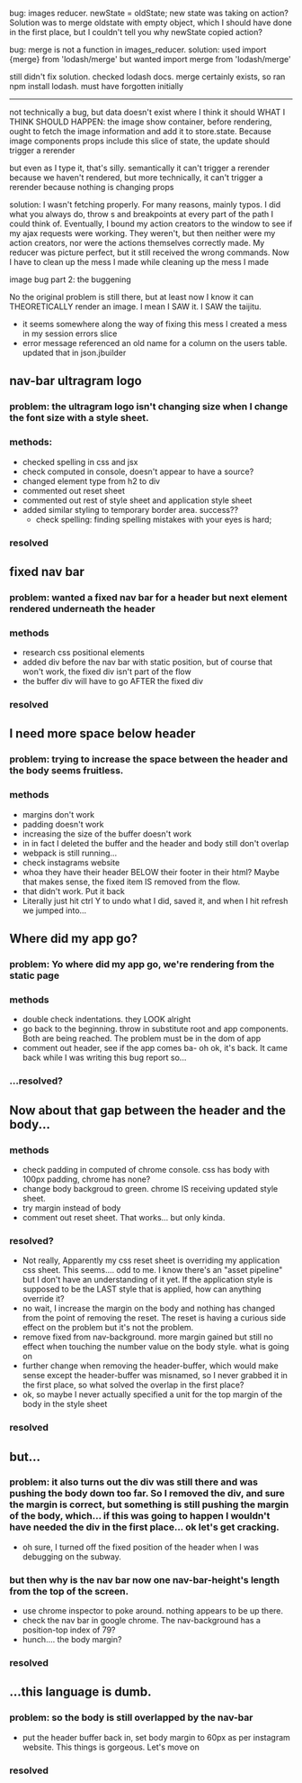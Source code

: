 bug: images reducer. newState = oldState; new state was taking on action? Solution was to merge oldstate with empty object, which I should have done in the first place, but I couldn't tell you why newState copied action?

bug: merge is not a function in images_reducer.
solution: used
import {merge} from 'lodash/merge'
 but wanted
 import merge from 'lodash/merge'

 still didn't fix solution. checked lodash docs. merge certainly exists, so ran npm install lodash. must have forgotten initially
***********************
 not technically a bug, but data doesn't exist where I think it should
 WHAT I THINK SHOULD HAPPEN:
 the image show container, before rendering, ought to fetch the image information and add it to store.state. Because image components props include this slice of state, the update should trigger a rerender

 but even as I type it, that's silly. semantically it can't trigger a rerender because we haven't rendered, but more technically, it can't trigger a rerender because nothing is changing props

solution: I wasn't fetching properly. For many reasons, mainly typos. I did what you always do, throw s and breakpoints at every part of the path I could think of. Eventually, I bound my action creators to the window to see if my ajax requests were working. They weren't, but then neither were my action creators, nor were the actions themselves correctly made. My reducer was picture perfect, but it still received the wrong commands. Now I have to clean up the mess I made while cleaning up the mess I made

image bug part 2: the buggening

No the original problem is still there, but at least now I know it can THEORETICALLY render an image. I mean I SAW it. I SAW the taijitu.

  * it seems somewhere along the way of fixing this mess I created a mess in my session errors slice
  * error message referenced an old name for a column on the users table. updated that in json.jbuilder




## nav-bar ultragram logo

### problem: the ultragram logo isn't changing size when I change the font size with a style sheet.

### methods:
  * checked spelling in css and jsx
  * check computed in console, doesn't appear to have a source?
  * changed element type from h2 to div
  * commented out reset sheet
  * commented out rest of style sheet and application style sheet
  * added similar styling to temporary border area. success??
    * check spelling: finding spelling mistakes with your eyes is hard;
### resolved


## fixed nav bar
### problem: wanted a fixed nav bar for a header but next element rendered underneath the header

### methods
  * research css positional elements
  * added div before the nav bar with static position, but of course that won't work, the fixed div isn't part of the flow
  * the buffer div will have to go AFTER the fixed div
### resolved

## I need more space below header
### problem: trying to increase the space between the header and the body seems fruitless.

### methods
  * margins don't work
  * padding doesn't work
  * increasing the size of the buffer doesn't work
  * in in fact I deleted the buffer and the header and body still don't overlap
  * webpack is still running...
  * check instagrams website
  * whoa they have their header BELOW their footer in their html? Maybe that makes sense, the fixed item IS removed from the flow.
  * that didn't work. Put it back
  * Literally just hit ctrl Y to undo what I did, saved it, and when I hit refresh we jumped into...

## Where did my app go?
### problem: Yo where did my app go, we're rendering from the static page

### methods
  * double check indentations. they LOOK alright
  * go back to the beginning. throw in substitute root and app components. Both are being reached. The problem must be in the dom of app
  * comment out header, see if the app comes ba- oh ok, it's back. It came back while I was writing this bug report so...

### ...resolved?

## Now about that gap between the header and the body...

### methods
  * check padding in computed of chrome console. css has body with 100px padding, chrome has none?
  * change body backgroud to green. chrome IS receiving updated style sheet.
  * try margin instead of body
  * comment out reset sheet. That works... but only kinda.
### resolved?
* Not really,  Apparently my css reset sheet is overriding my application css sheet. This seems.... odd to me. I know there's an "asset pipeline" but I don't have an understanding of it yet. If the application style is supposed to be the LAST style that is applied, how can anything override it?
* no wait, I increase the margin on the body and nothing has changed from the point of removing the reset. The reset is having a curious side effect on the problem but it's not the problem.
* remove fixed from nav-background. more margin gained but still no effect when touching the number value on the body style. what is going on
* further change when removing the header-buffer, which would make sense except the header-buffer was misnamed, so I never grabbed it in the first place, so what solved the overlap in the first place?
* ok, so maybe I never actually specified a unit for the top margin of the body in the style sheet
### resolved

## but...

### problem: it also turns out the div was still there and was pushing the body down too far. So I removed the div, and sure the margin is correct, but something is still pushing the margin of the body, which... if this was going to happen I wouldn't have needed the div in the first place... ok let's get cracking.
* oh sure, I turned off the fixed position of the header when I was debugging on the subway.
### but then why is the nav bar now one nav-bar-height's length from the top of the screen.
* use chrome inspector to poke around. nothing appears to be up there.
* check the nav bar in google chrome. The nav-background has a position-top index of 79?
* hunch.... the body margin?
### resolved

## ...this language is dumb.
### problem: so the body is still overlapped by the nav-bar
* put the header buffer back in, set body margin to 60px as per instagram website. This things is gorgeous. Let's move on

### resolved
<!--  -->

<Signout className="nav-tool nav-user user"
  onClick={this.props.logout}/>

<Link to="/">
  <Camera className="nav-tool nav-camera" />
</Link>
